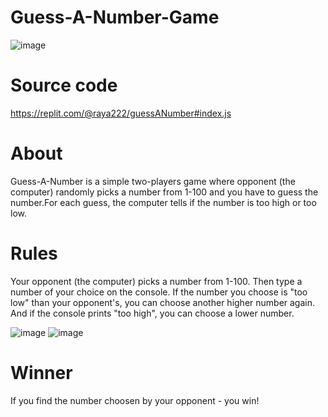 # Guess-A-Number-Game
![image](https://user-images.githubusercontent.com/117087939/215816114-9f047c6d-65f1-48cc-bbf8-b0f8bba1daca.png)
# Source code
https://replit.com/@raya222/guessANumber#index.js
# About
Guess-A-Number is a simple two-players game where opponent (the computer) randomly picks a number from 1-100 and you have to guess the number.For each guess, the computer tells if the number is too high or too low.
# Rules
Your opponent (the computer) picks a number from 1-100. Then type a number of your choice on the console. If the number you choose is "too low" than your opponent's, you can choose another higher number again. And if the console prints "too high", you can choose a lower number.

![image](https://user-images.githubusercontent.com/117087939/215822995-13202d44-d9dd-4764-a7a9-380ed57ddcde.png)         ![image](https://user-images.githubusercontent.com/117087939/215824029-17f75d03-64d2-4f2b-b171-8ec0e4e483ab.png)
# Winner
If you find the number choosen by your opponent - you win!






